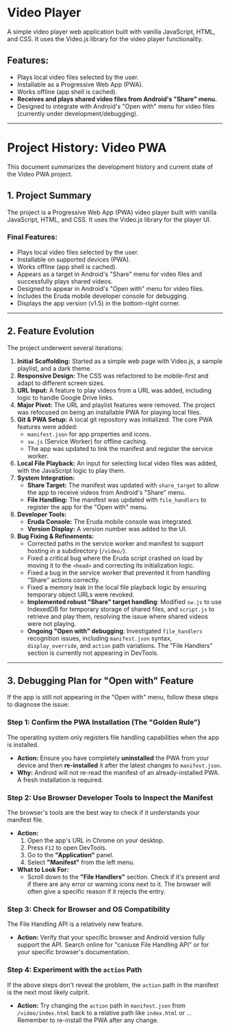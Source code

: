 # Video Player

A simple video player web application built with vanilla JavaScript, HTML, and CSS. It uses the Video.js library for the video player functionality.

## Features:
*   Plays local video files selected by the user.
*   Installable as a Progressive Web App (PWA).
*   Works offline (app shell is cached).
*   **Receives and plays shared video files from Android's "Share" menu.**
*   Designed to integrate with Android's "Open with" menu for video files (currently under development/debugging).

---

# Project History: Video PWA

This document summarizes the development history and current state of the Video PWA project.

## 1. Project Summary

The project is a Progressive Web App (PWA) video player built with vanilla JavaScript, HTML, and CSS. It uses the Video.js library for the player UI.

### Final Features:
- Plays local video files selected by the user.
- Installable on supported devices (PWA).
- Works offline (app shell is cached).
- Appears as a target in Android's "Share" menu for video files and successfully plays shared videos.
- Designed to appear in Android's "Open with" menu for video files.
- Includes the Eruda mobile developer console for debugging.
- Displays the app version (v1.5) in the bottom-right corner.

---

## 2. Feature Evolution

The project underwent several iterations:

1.  **Initial Scaffolding:** Started as a simple web page with Video.js, a sample playlist, and a dark theme.
2.  **Responsive Design:** The CSS was refactored to be mobile-first and adapt to different screen sizes.
3.  **URL Input:** A feature to play videos from a URL was added, including logic to handle Google Drive links.
4.  **Major Pivot:** The URL and playlist features were removed. The project was refocused on being an installable PWA for playing local files.
5.  **Git & PWA Setup:** A local git repository was initialized. The core PWA features were added:
    *   `manifest.json` for app properties and icons.
    *   `sw.js` (Service Worker) for offline caching.
    *   The app was updated to link the manifest and register the service worker.
6.  **Local File Playback:** An input for selecting local video files was added, with the JavaScript logic to play them.
7.  **System Integration:**
    *   **Share Target:** The manifest was updated with `share_target` to allow the app to receive videos from Android's "Share" menu.
    *   **File Handling:** The manifest was updated with `file_handlers` to register the app for the "Open with" menu.
8.  **Developer Tools:**
    *   **Eruda Console:** The Eruda mobile console was integrated.
    *   **Version Display:** A version number was added to the UI.
9.  **Bug Fixing & Refinements:**
    *   Corrected paths in the service worker and manifest to support hosting in a subdirectory (`/video/`).
    *   Fixed a critical bug where the Eruda script crashed on load by moving it to the `<head>` and correcting its initialization logic.
    *   Fixed a bug in the service worker that prevented it from handling "Share" actions correctly.
    *   Fixed a memory leak in the local file playback logic by ensuring temporary object URLs were revoked.
    *   **Implemented robust "Share" target handling**: Modified `sw.js` to use IndexedDB for temporary storage of shared files, and `script.js` to retrieve and play them, resolving the issue where shared videos were not playing.
    *   **Ongoing "Open with" debugging**: Investigated `file_handlers` recognition issues, including `manifest.json` syntax, `display_override`, and `action` path variations. The "File Handlers" section is currently not appearing in DevTools.

---

## 3. Debugging Plan for "Open with" Feature

If the app is still not appearing in the "Open with" menu, follow these steps to diagnose the issue:

### Step 1: Confirm the PWA Installation (The "Golden Rule")
The operating system only registers file handling capabilities when the app is installed.

*   **Action:** Ensure you have completely **uninstalled** the PWA from your device and then **re-installed** it after the latest changes to `manifest.json`.
*   **Why:** Android will not re-read the manifest of an already-installed PWA. A fresh installation is required.

### Step 2: Use Browser Developer Tools to Inspect the Manifest
The browser's tools are the best way to check if it understands your manifest file.

*   **Action:**
    1.  Open the app's URL in Chrome on your desktop.
    2.  Press `F12` to open DevTools.
    3.  Go to the **"Application"** panel.
    4.  Select **"Manifest"** from the left menu.
*   **What to Look For:**
    *   Scroll down to the **"File Handlers"** section. Check if it's present and if there are any error or warning icons next to it. The browser will often give a specific reason if it rejects the entry.

### Step 3: Check for Browser and OS Compatibility
The File Handling API is a relatively new feature.

*   **Action:** Verify that your specific browser and Android version fully support the API. Search online for "caniuse File Handling API" or for your specific browser's documentation.

### Step 4: Experiment with the `action` Path
If the above steps don't reveal the problem, the `action` path in the manifest is the next most likely culprit.

*   **Action:** Try changing the `action` path in `manifest.json` from `/video/index.html` back to a relative path like `index.html` or `.`. Remember to re-install the PWA after any change.

